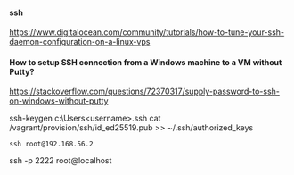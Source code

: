 #### ssh
https://www.digitalocean.com/community/tutorials/how-to-tune-your-ssh-daemon-configuration-on-a-linux-vps

#### How to setup SSH connection from a Windows machine to a VM without Putty?
https://stackoverflow.com/questions/72370317/supply-password-to-ssh-on-windows-without-putty

ssh-keygen
c:\Users\<username>\.ssh
cat /vagrant/provision/ssh/id_ed25519.pub >> ~/.ssh/authorized_keys

```shell
ssh root@192.168.56.2
```

ssh -p 2222 root@localhost